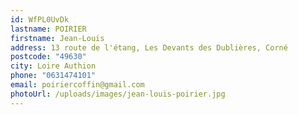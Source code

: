 ```yaml
---
id: WfPL0UvDk
lastname: POIRIER
firstname: Jean-Louis
address: 13 route de l'étang, Les Devants des Dublières, Corné
postcode: "49630"
city: Loire Authion
phone: "0631474101"
email: poiriercoffin@gmail.com
photoUrl: /uploads/images/jean-louis-poirier.jpg
---
```

